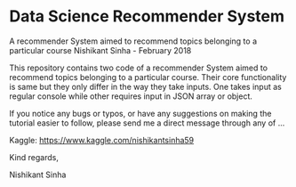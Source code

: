 # Data Science Recommender System
A recommender System aimed to recommend topics belonging to a particular course
Nishikant Sinha - February 2018

This repository contains two code of a recommender System aimed to recommend topics belonging to a particular course. Their core functionality is same but they only differ in the way they take inputs. One takes input as regular console while other requires input in JSON array or object.

If you notice any bugs or typos, or have any suggestions on making the tutorial easier to follow, please send me a direct message through any of ...

Kaggle: https://www.kaggle.com/nishikantsinha59

Kind regards,

Nishikant Sinha
